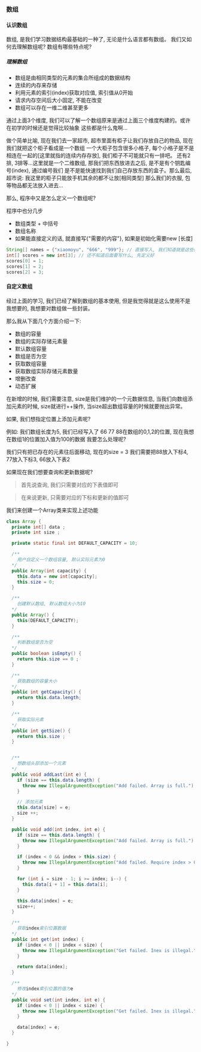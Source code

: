 ### 数组

#### 认识数组
数组, 是我们学习数据结构最基础的一种了, 无论是什么语言都有数组。
我们又如何去理解数组呢? 数组有哪些特点呢?

##### 理解数组
  * 数组是由相同类型的元素的集合所组成的数据结构
  * 连续的内存来存储
  * 利用元素的索引(index)获取对应值, 索引值从0开始
  * 请求内存空间后大小固定, 不能在改变
  * 数组可以存在一维二维甚至更多

通过上面3个维度, 我们可以了解一个数组原来是通过上面三个维度构建的。或许在初学的时候还是觉得比较抽象
这些都是什么鬼啊...

做个简单比喻, 现在我们去一家超市, 超市里面有柜子让我们存放自己的物品, 现在我们就把这个柜子看成是一个数组
一个大柜子包含很多小格子, 每个小格子是不是相连在一起的[这里就指的连续内存存放], 我们柜子不可能就只有一排吧。
还有2排, 3排等...这里就是一个二维数组, 那我们把东西放进去之后, 是不是有个钥匙编号(index), 通过编号我们
是不是能快速找到我们自己存放东西的盒子。那么最后, 超市说: 我这里的柜子只能放手机其余的都不让放[相同类型]
那么我们的衣服, 包等物品都无法放入进去...


那么, 程序中又是怎么定义一个数组呢?

程序中也分几步
  * 数组类型 + 中括号
  * 数组名称
  * 如果能直接定义的话, 就直接写{"需要的内容"}, 如果是初始化需要new [长度]

```java
String[] names = {"xiaomoyu", "666", "999"}; // 直接写入, 我们知道就是这些值
int[] scores = new int[3]; // 还不知道后面要写什么, 先定义好
scores[0] = 1;
scores[1] = 2;
scores[2] = 3;
```


#### 自定义数组
经过上面的学习, 我们已经了解到数组的基本使用, 但是我觉得就是这么使用不是我想要的, 我想要对数组做一些封装。


那么我从下面几个方面介绍一下:
  * 数组的容量
  * 数组的实际存储元素量
  * 默认数组容量
  * 数组是否为空
  * 获取数组容量
  * 获取数组实际存储元素数量
  * 增删改查
  * 动态扩展




在新增的时候, 我们需要注意, size是我们维护的一个元数据信息, 当我们向数组添加元素的时候, size就进行++操作,
当size超出数组容量的时候就要抛出异常。

如果, 我们想指定位置上添加元素呢?

例如:
  我们数组长度为5, 我们已经写入了 66 77 88在数组的0,1,2的位置, 现在我想在数组1的位置加入值为100的数据
  我要怎么处理呢?

  我们只有把已存在的元素往后面移动, 现在的size = 3 我们需要把88放入下标4, 77放入下标3, 66放入下表2


如果现在我们想要查询和更新数据呢?
  > 首先说查询, 我们只需要对应的下表值即可

  > 在来说更新, 只需要对应的下标和更新的值即可



我们来创建一个Array类来实现上述功能
```java
class Array {
  private int[] data ;
  private int size ;

  private static final int DEFAULT_CAPACITY = 10;

  /**
    用户自定义一个数组容量, 默认实际元素为0
  */
  public Array(int capacity) {
    this.data = new int[capacity];
    this.size = 0;
  }

  /**
    创建默认数组, 默认数组大小为10
  */
  public Array() {
    this(DEFAULT_CAPACITY);
  }

  /**
    判断数组是否为空
  */
  public boolean isEmpty() {
    return this.size == 0 ;
  }

  /**
    获取数组的容量大小
  */
  public int getCapacity() {
    return this.data.length;
  }

  /**
    获取实际元素
  */
  public int getSize() {
    return this.size ;
  }


  /**
    想数组头部添加一个元素
  */
  public void addLast(int e) {
    if (size == this.data.length) {
      throw new IllegalArgumentException("Add failed. Array is full.")
    }

    // 添加元素
    this.data[size] = e;
    size ++;
  }

  public void add(int index, int e) {
    if (size == this.data.length) {
      throw new IllegalArgumentException("Add failed. Array is full.")
    }

    if (index < 0 && index > this.size) {
      throw new IllegalArgumentException("Add failed. Require index > 0 and index <= size. ")
    }

    for (int i = size - 1; i >= index; i--) {
      this.data[i + 1] = this.data[i];
    }

    this.data[index] = e;
    size++;
  }

  /**
    获取index索引位置数据
  */
  public int get(int index) {
    if (index < 0 || index < size) {
      throw new IllegalArgumentException("Get failed. Inex is illegal.")
    }

    return data[index];
  }

  /**
    修改index索引位置的值为e
  */
  public void set(int index, int e) {
    if (index < 0 || index < size) {
      throw new IllegalArgumentException("Get failed. Inex is illegal.")
    }

    data[index] = e;
  }

}

```

